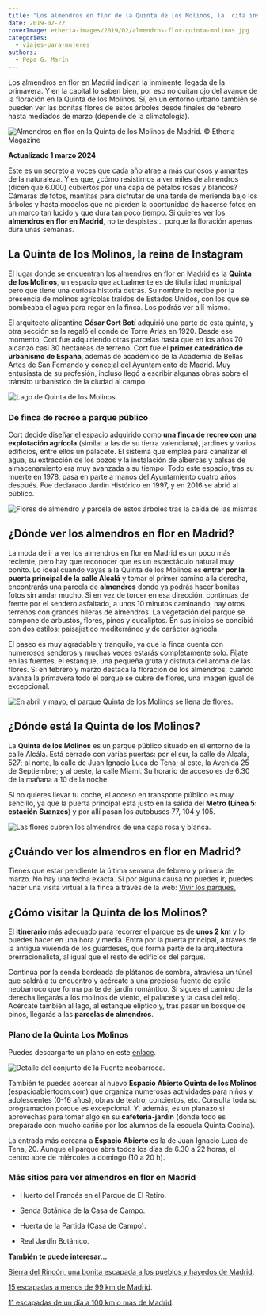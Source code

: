 ```yaml
---
title: "Los almendros en flor de la Quinta de los Molinos, la  cita instagramer madrileña"
date: 2019-02-22
coverImage: etheria-images/2019/02/almendros-flor-quinta-molinos.jpg
categories: 
  - viajes-para-mujeres
authors: 
  - Pepa G. Marín
---
```


Los almendros en flor en Madrid indican la inminente llegada de la primavera. Y en la 
capital lo saben bien, por eso no quitan ojo del avance de la floración en la Quinta de 
los Molinos. Sí, en un entorno urbano también se pueden ver las bonitas flores de estos 
árboles desde finales de febrero hasta mediados de marzo (depende de la climatología). 

![Almendros en flor en la Quinta de los Molinos de Madrid. © Etheria Magazine](etheria-images/2019/02/almendros-quinta-los-molinos-1.jpg "Almendros en flor en la Quinta de los Molinos de Madrid.")

**Actualizado 1 marzo 2024** 

Este es un secreto a voces que cada año atrae a más curiosos y amantes de la naturaleza. 
Y es que, ¿cómo resistirnos a ver miles de almendros (dicen que 6.000) cubiertos por una 
capa de pétalos rosas y blancos? Cámaras de fotos, mantitas para disfrutar de una tarde 
de merienda bajo los árboles y hasta modelos que no pierden la oportunidad de hacerse 
fotos en un marco tan lucido y que dura tan poco tiempo. Si quieres ver los **almendros 
en flor en Madrid**, no te despistes... porque la floración apenas dura unas semanas. 

## La Quinta de los Molinos, la reina de Instagram

El lugar donde se encuentran los almendros en flor en Madrid es la **Quinta de los 
Molinos**, un espacio que actualmente es de titularidad municipal pero que tiene una 
curiosa historia detrás. Su nombre lo recibe por la presencia de molinos agrícolas 
traídos de Estados Unidos, con los que se bombeaba el agua para regar en la finca. Los 
podrás ver allí mismo. 

El arquitecto alicantino **César Cort Botí** adquirió una parte de esta quinta, y otra 
sección se la regaló el conde de Torre Arias en 1920. Desde ese momento, Cort fue 
adquiriendo otras parcelas hasta que en los años 70 alcanzó casi 30 hectáreas de 
terreno. Cort fue el **primer catedrático de urbanismo de España**, además de académico 
de la Academia de Bellas Artes de San Fernando y concejal del Ayuntamiento de Madrid. 
Muy entusiasta de su profesión, incluso llegó a escribir algunas obras sobre el tránsito 
urbanístico de la ciudad al campo. 

![Lago de Quinta de los Molinos.](etheria-images/2019/02/lago-quinta-los-molinos.jpg "Lago de Quinta de los Molinos.")

### De finca de recreo a parque público

Cort decide diseñar el espacio adquirido como **una finca de recreo con una explotación 
agrícola** (similar a las de su tierra valenciana), jardines y varios edificios, entre 
ellos un palacete. El sistema que emplea para canalizar el agua, su extracción de los 
pozos y la instalación de albercas y balsas de almacenamiento era muy avanzada a su 
tiempo. Todo este espacio, tras su muerte en 1978, pasa en parte a manos del 
Ayuntamiento cuatro años después. Fue declarado Jardín Histórico en 1997, y en 2016 se 
abrió al público. 

![Flores de almendro y parcela de estos árboles tras la caída de las mismas](etheria-images/2019/02/quinta-los-molinos-madrid.jpg "Flores de almendro (dcha.) y parcela de estos árboles tras la caída de las mismas (izq.)")

## ¿Dónde ver los almendros en flor en Madrid?

La moda de ir a ver los almendros en flor en Madrid es un poco más reciente, pero hay 
que reconocer que es un espectáculo natural muy bonito. Lo ideal cuando vayas a la 
Quinta de los Molinos es **entrar por la puerta principal de la calle Alcalá** y tomar 
el primer camino a la derecha, encontrarás una parcela de **almendros** donde ya podrás 
hacer bonitas fotos sin andar mucho. Si en vez de torcer en esa dirección, continuas de 
frente por el sendero asfaltado, a unos 10 minutos caminando, hay otros terrenos con 
grandes hileras de almendros. La vegetación del parque se compone de arbustos, flores, 
pinos y eucaliptos. En sus inicios se concibió con dos estilos: paisajístico 
mediterráneo y de carácter agrícola. 

El paseo es muy agradable y tranquilo, ya que la finca cuenta con numerosos senderos y 
muchas veces estarás completamente solo. Fíjate en las fuentes, el estanque, una pequeña 
gruta y disfruta del aroma de las flores. Si en febrero y marzo destaca la floración de 
los almendros, cuando avanza la primavera todo el parque se cubre de flores, una imagen 
igual de excepcional. 

![En abril y mayo, el parque Quinta de los Molinos se llena de flores.](etheria-images/2019/02/flores-quinta-molinos.jpg "En abril y mayo, el parque Quinta de los Molinos se llena de flores.")

## ¿Dónde está la Quinta de los Molinos?

La **Quinta de los Molinos** es un parque público situado en el entorno de la calle 
Alcála. Está cerrado con varias puertas: por el sur, la calle de Alcalá, 527; al norte, 
la calle de Juan Ignacio Luca de Tena; al este, la Avenida 25 de Septiembre; y al oeste, 
la calle Miami. Su horario de acceso es de 6.30 de la mañana a 10 de la noche. 

Si no quieres llevar tu coche, el acceso en transporte público es muy sencillo, ya que 
la puerta principal está justo en la salida del **Metro (Línea 5: estación Suanzes**) y 
por allí pasan los autobuses 77, 104 y 105. 

![Las flores cubren los almendros de una capa rosa y blanca.](etheria-images/2019/02/almendros-flor-quinta-molinos.jpg "Las flores cubren los almendros de una capa rosa y blanca.")

## ¿Cuándo ver los almendros en flor en Madrid?

Tienes que estar pendiente la última semana de febrero y primera de marzo. No hay una 
fecha exacta. Si por alguna causa no puedes ir, puedes hacer una visita virtual a la 
finca a través de la web: [Vivir los 
parques.](http://vivirlosparques.blob.core.windows.net/vlp-parques-quintadelosmolinos-media/QuintaMolinos.html) 

## ¿Cómo visitar la Quinta de los Molinos?

El **itinerario** más adecuado para recorrer el parque es de **unos 2 km** y lo puedes 
hacer en una hora y media. Entra por la puerta principal, a través de la antigua 
vivienda de los guardeses, que forma parte de la arquitectura prerracionalista, al igual 
que el resto de edificios del parque. 

Continúa por la senda bordeada de plátanos de sombra, atraviesa un túnel que saldrá a tu 
encuentro y acércate a una preciosa fuente de estilo neobarroco que forma parte del 
jardín romántico. Si sigues el camino de la derecha llegarás a los molinos de viento, el 
palacete y la casa del reloj. Acércate también al lago, al estanque elíptico y, tras 
pasar un bosque de pinos, llegarás a las **parcelas de almendros**. 

### Plano de la Quinta Los Molinos

Puedes descargarte un plano en este [enlace](https://www.madrid.es/UnidadesDescentralizadas/ZonasVerdes/Parques/Quinta_de_los_Molinos/Imagenes/QuintaLosMolinosN.pdf). 

![Detalle del conjunto de la Fuente neobarroca.](etheria-images/2019/02/fuente-quinta-los-molinos.jpg "Detalle del conjunto de la Fuente neobarroca.")

También te puedes acercar al nuevo **Espacio Abierto Quinta de los Molinos** 
(espacioabiertoqm.com) que organiza numerosas actividades para niños y adolescentes 
(0-16 años), obras de teatro, conciertos, etc. Consulta toda su programación porque es 
excepcional. Y, además, es un planazo si aprovechas para tomar algo en su 
**cafetería-jardín** (donde todo es preparado con mucho cariño por los alumnos de la 
escuela Quinta Cocina). 

La entrada más cercana a **Espacio Abierto** es la de Juan Ignacio Luca de Tena, 20. 
Aunque el parque abra todos los días de 6.30 a 22 horas, el centro abre de miércoles a 
domingo (10 a 20 h). 

### Más sitios para ver almendros en flor en Madrid

- Huerto del Francés en el Parque de El Retiro.

- Senda Botánica de la Casa de Campo.

- Huerta de la Partida (Casa de Campo).

- Real Jardín Botánico.

**También te puede interesar...** 

[Sierra del Rincón, una bonita escapada a los pueblos y hayedos de 
Madrid](https://etheriamagazine.com/2020/09/15/pueblos-mas-bonitos-y-rutas-en-sierra-del-rincon-madrid/). 

[15 escapadas a menos de 99 km de 
Madrid](https://etheriamagazine.com/2020/05/20/15-escapadas-a-menos-de-99-km-de-madrid/). 

[11 escapadas de un día a 100 km o más de 
Madrid](https://etheriamagazine.com/2020/06/02/11-escapadas-cercanas-a-dos-horas-de-madrid/).
